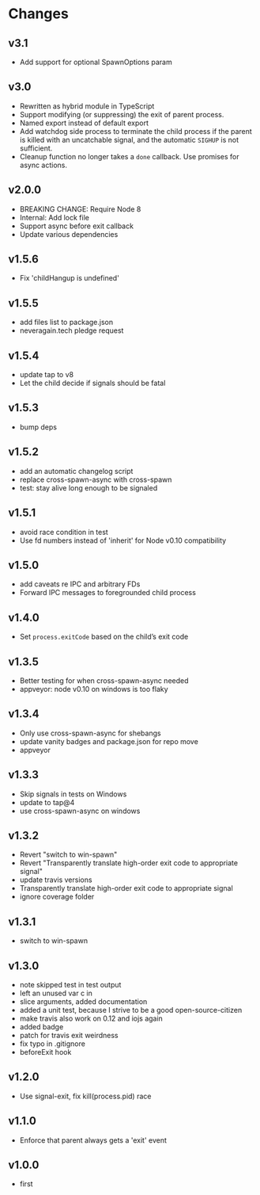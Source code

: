 # Changes

## v3.1

- Add support for optional SpawnOptions param

## v3.0

- Rewritten as hybrid module in TypeScript
- Support modifying (or suppressing) the exit of parent process.
- Named export instead of default export
- Add watchdog side process to terminate the child process if the
  parent is killed with an uncatchable signal, and the automatic
  `SIGHUP` is not sufficient.
- Cleanup function no longer takes a `done` callback. Use
  promises for async actions.

## v2.0.0

- BREAKING CHANGE: Require Node 8
- Internal: Add lock file
- Support async before exit callback
- Update various dependencies

## v1.5.6

- Fix 'childHangup is undefined'

## v1.5.5

- add files list to package.json
- neveragain.tech pledge request

## v1.5.4

- update tap to v8
- Let the child decide if signals should be fatal

## v1.5.3

- bump deps

## v1.5.2

- add an automatic changelog script
- replace cross-spawn-async with cross-spawn
- test: stay alive long enough to be signaled

## v1.5.1

- avoid race condition in test
- Use fd numbers instead of 'inherit' for Node v0.10 compatibility

## v1.5.0

- add caveats re IPC and arbitrary FDs
- Forward IPC messages to foregrounded child process

## v1.4.0

- Set `process.exitCode` based on the child’s exit code

## v1.3.5

- Better testing for when cross-spawn-async needed
- appveyor: node v0.10 on windows is too flaky

## v1.3.4

- Only use cross-spawn-async for shebangs
- update vanity badges and package.json for repo move
- appveyor

## v1.3.3

- Skip signals in tests on Windows
- update to tap@4
- use cross-spawn-async on windows

## v1.3.2

- Revert "switch to win-spawn"
- Revert "Transparently translate high-order exit code to appropriate signal"
- update travis versions
- Transparently translate high-order exit code to appropriate signal
- ignore coverage folder

## v1.3.1

- switch to win-spawn

## v1.3.0

- note skipped test in test output
- left an unused var c in
- slice arguments, added documentation
- added a unit test, because I strive to be a good open-source-citizen
- make travis also work on 0.12 and iojs again
- added badge
- patch for travis exit weirdness
- fix typo in .gitignore
- beforeExit hook

## v1.2.0

- Use signal-exit, fix kill(process.pid) race

## v1.1.0

- Enforce that parent always gets a 'exit' event

## v1.0.0

- first

